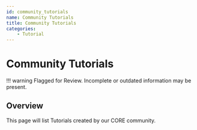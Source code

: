 ```yaml
---
id: community_tutorials
name: Community Tutorials
title: Community Tutorials
categories:
    - Tutorial
---
```

# Community Tutorials

!!! warning
    Flagged for Review.
    Incomplete or outdated information may be present.

## Overview

This page will list Tutorials created by our CORE community.
